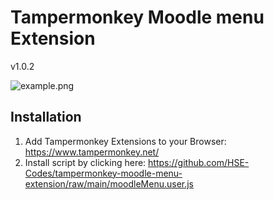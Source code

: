 # Tampermonkey Moodle menu Extension

v1.0.2

![example.png](docs%2Fexample.png)


## Installation

1. Add Tampermonkey Extensions to your Browser: https://www.tampermonkey.net/
2. Install script by clicking here: https://github.com/HSE-Codes/tampermonkey-moodle-menu-extension/raw/main/moodleMenu.user.js
